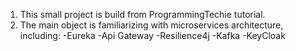 1. This small project is build from ProgrammingTechie tutorial.
2. The main object is familiarizing with microservices architecture, including:
-Eureka
-Api Gateway
-Resilience4j
-Kafka
-KeyCloak